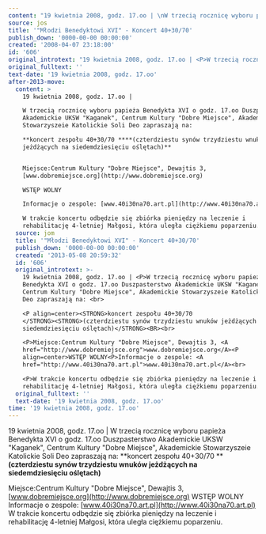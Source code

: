 ```yaml
---
content: "19 kwietnia 2008, godz. 17.oo | \nW trzecią rocznicę wyboru papieża Benedykta XVI o godz. 17.oo Duszpasterstwo Akademickie UKSW \"Kaganek\", Centrum Kultury \"Dobre Miejsce\", Akademickie Stowarzyszeie Katolickie Soli Deo zapraszają na: \n**koncert zespołu 40+30/70 ****(czterdziestu synów trzydziestu wnuków jeżdżących na siedemdziesięciu oślętach)**\n\nMiejsce:Centrum Kultury \"Dobre Miejsce\", Dewajtis 3, [www.dobremiejsce.org](http://www.dobremiejsce.org)\nWSTĘP WOLNY\nInformacje o zespole: [www.40i30na70.art.pl](http://www.40i30na70.art.pl)\nW trakcie koncertu odbędzie się zbiórka pieniędzy na leczenie i rehabilitację 4-letniej Małgosi, która uległa ciężkiemu poparzeniu.\n\n\n<!--CONTENT FROM OLD SERVER (jos before 2013): 19 kwietnia 2008, godz. 17.oo | \nW trzecią rocznicę wyboru papieża Benedykta XVI o godz. 17.oo Duszpasterstwo Akademickie UKSW \"Kaganek\", Centrum Kultury \"Dobre Miejsce\", Akademickie Stowarzyszeie Katolickie Soli Deo zapraszają na: \n\r\n\n**koncert zespołu 40+30/70 ****(czterdziestu synów trzydziestu wnuków jeżdżących na siedemdziesięciu oślętach)**\n\n\r\n\nMiejsce:Centrum Kultury \"Dobre Miejsce\", Dewajtis 3, [www.dobremiejsce.org](http://www.dobremiejsce.org)\nWSTĘP WOLNY\nInformacje o zespole: [www.40i30na70.art.pl](http://www.40i30na70.art.pl)\n\r\n\nW trakcie koncertu odbędzie się zbiórka pieniędzy na leczenie i rehabilitację 4-letniej Małgosi, która uległa ciężkiemu poparzeniu.\n\n-->"
source: jos
title: '"Młodzi Benedyktowi XVI" - Koncert 40+30/70'
publish_down: '0000-00-00 00:00:00'
created: '2008-04-07 23:18:00'
id: '606'
original_introtext: "19 kwietnia 2008, godz. 17.oo | <P>W trzecią rocznicę wyboru papieża Benedykta XVI o godz. 17.oo Duszpasterstwo Akademickie UKSW \"Kaganek\", Centrum Kultury \"Dobre Miejsce\", Akademickie Stowarzyszeie Katolickie Soli Deo zapraszają na: <br>\r\n<P align=center><STRONG>koncert zespołu 40+30/70 </STRONG><STRONG>(czterdziestu synów trzydziestu wnuków jeżdżących na siedemdziesięciu oślętach)</STRONG><BR><br>\r\n<P>Miejsce:Centrum Kultury \"Dobre Miejsce\", Dewajtis 3, <A href=\"http://www.dobremiejsce.org\">www.dobremiejsce.org</A><P align=center>WSTĘP WOLNY<P>Informacje o zespole: <A href=\"http://www.40i30na70.art.pl\">www.40i30na70.art.pl</A><br>\r\n<P>W trakcie koncertu odbędzie się zbiórka pieniędzy na leczenie i rehabilitację 4-letniej Małgosi, która uległa ciężkiemu poparzeniu.</P>"
original_fulltext: ''
text-date: '19 kwietnia 2008, godz. 17.oo'
after-2013-move:
  content: >
    19 kwietnia 2008, godz. 17.oo | 

    W trzecią rocznicę wyboru papieża Benedykta XVI o godz. 17.oo Duszpasterstwo
    Akademickie UKSW "Kaganek", Centrum Kultury "Dobre Miejsce", Akademickie
    Stowarzyszeie Katolickie Soli Deo zapraszają na: 

    **koncert zespołu 40+30/70 ****(czterdziestu synów trzydziestu wnuków
    jeżdżących na siedemdziesięciu oślętach)**


    Miejsce:Centrum Kultury "Dobre Miejsce", Dewajtis 3,
    [www.dobremiejsce.org](http://www.dobremiejsce.org)

    WSTĘP WOLNY

    Informacje o zespole: [www.40i30na70.art.pl](http://www.40i30na70.art.pl)

    W trakcie koncertu odbędzie się zbiórka pieniędzy na leczenie i
    rehabilitację 4-letniej Małgosi, która uległa ciężkiemu poparzeniu.
  source: jom
  title: '"Młodzi Benedyktowi XVI" - Koncert 40+30/70'
  publish_down: '0000-00-00 00:00:00'
  created: '2013-05-08 20:59:32'
  id: '606'
  original_introtext: >-
    19 kwietnia 2008, godz. 17.oo | <P>W trzecią rocznicę wyboru papieża
    Benedykta XVI o godz. 17.oo Duszpasterstwo Akademickie UKSW "Kaganek",
    Centrum Kultury "Dobre Miejsce", Akademickie Stowarzyszeie Katolickie Soli
    Deo zapraszają na: <br>

    <P align=center><STRONG>koncert zespołu 40+30/70
    </STRONG><STRONG>(czterdziestu synów trzydziestu wnuków jeżdżących na
    siedemdziesięciu oślętach)</STRONG><BR><br>

    <P>Miejsce:Centrum Kultury "Dobre Miejsce", Dewajtis 3, <A
    href="http://www.dobremiejsce.org">www.dobremiejsce.org</A><P
    align=center>WSTĘP WOLNY<P>Informacje o zespole: <A
    href="http://www.40i30na70.art.pl">www.40i30na70.art.pl</A><br>

    <P>W trakcie koncertu odbędzie się zbiórka pieniędzy na leczenie i
    rehabilitację 4-letniej Małgosi, która uległa ciężkiemu poparzeniu.</P>
  original_fulltext: ''
  text-date: '19 kwietnia 2008, godz. 17.oo'
time: '19 kwietnia 2008, godz. 17.oo'
---
```

19 kwietnia 2008, godz. 17.oo | 
W trzecią rocznicę wyboru papieża Benedykta XVI o godz. 17.oo Duszpasterstwo Akademickie UKSW "Kaganek", Centrum Kultury "Dobre Miejsce", Akademickie Stowarzyszeie Katolickie Soli Deo zapraszają na: 
**koncert zespołu 40+30/70 ****(czterdziestu synów trzydziestu wnuków jeżdżących na siedemdziesięciu oślętach)**

Miejsce:Centrum Kultury "Dobre Miejsce", Dewajtis 3, [www.dobremiejsce.org](http://www.dobremiejsce.org)
WSTĘP WOLNY
Informacje o zespole: [www.40i30na70.art.pl](http://www.40i30na70.art.pl)
W trakcie koncertu odbędzie się zbiórka pieniędzy na leczenie i rehabilitację 4-letniej Małgosi, która uległa ciężkiemu poparzeniu.


<!--CONTENT FROM OLD SERVER (jos before 2013): 19 kwietnia 2008, godz. 17.oo | 
W trzecią rocznicę wyboru papieża Benedykta XVI o godz. 17.oo Duszpasterstwo Akademickie UKSW "Kaganek", Centrum Kultury "Dobre Miejsce", Akademickie Stowarzyszeie Katolickie Soli Deo zapraszają na: 


**koncert zespołu 40+30/70 ****(czterdziestu synów trzydziestu wnuków jeżdżących na siedemdziesięciu oślętach)**



Miejsce:Centrum Kultury "Dobre Miejsce", Dewajtis 3, [www.dobremiejsce.org](http://www.dobremiejsce.org)
WSTĘP WOLNY
Informacje o zespole: [www.40i30na70.art.pl](http://www.40i30na70.art.pl)


W trakcie koncertu odbędzie się zbiórka pieniędzy na leczenie i rehabilitację 4-letniej Małgosi, która uległa ciężkiemu poparzeniu.

-->

<!--{{json:{"created_date":"2008-04-07 23:18:00","publish_down":"0000-00-00 00:00:00","id":"606"}}}-->